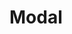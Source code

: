 ---
---

<script lang="ts" setup>
import Draggable from '@docs/examples/modal/draggable.vue' 
import Fullscreen from '@docs/examples/modal/fullscreen.vue' 
import Full from '@docs/examples/modal/full.vue' 
 
</script>

# Modal

<!-- @include: @/../examples/modal/draggable.md -->

<!-- @include: @/../examples/modal/fullscreen.md -->

<!-- @include: @/../examples/modal/full.md -->
